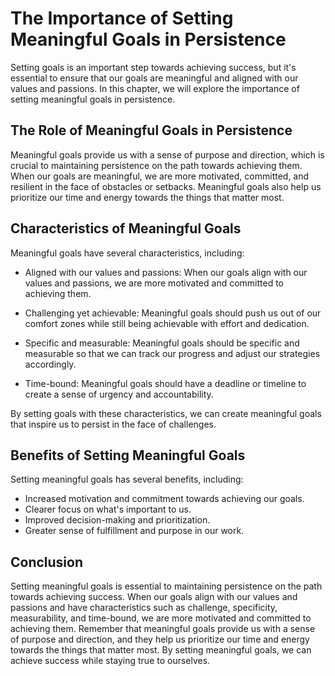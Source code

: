 The Importance of Setting Meaningful Goals in Persistence
===============================================================================================

Setting goals is an important step towards achieving success, but it's essential to ensure that our goals are meaningful and aligned with our values and passions. In this chapter, we will explore the importance of setting meaningful goals in persistence.

The Role of Meaningful Goals in Persistence
-------------------------------------------

Meaningful goals provide us with a sense of purpose and direction, which is crucial to maintaining persistence on the path towards achieving them. When our goals are meaningful, we are more motivated, committed, and resilient in the face of obstacles or setbacks. Meaningful goals also help us prioritize our time and energy towards the things that matter most.

Characteristics of Meaningful Goals
-----------------------------------

Meaningful goals have several characteristics, including:

* Aligned with our values and passions: When our goals align with our values and passions, we are more motivated and committed to achieving them.

* Challenging yet achievable: Meaningful goals should push us out of our comfort zones while still being achievable with effort and dedication.

* Specific and measurable: Meaningful goals should be specific and measurable so that we can track our progress and adjust our strategies accordingly.

* Time-bound: Meaningful goals should have a deadline or timeline to create a sense of urgency and accountability.

By setting goals with these characteristics, we can create meaningful goals that inspire us to persist in the face of challenges.

Benefits of Setting Meaningful Goals
------------------------------------

Setting meaningful goals has several benefits, including:

* Increased motivation and commitment towards achieving our goals.
* Clearer focus on what's important to us.
* Improved decision-making and prioritization.
* Greater sense of fulfillment and purpose in our work.

Conclusion
----------

Setting meaningful goals is essential to maintaining persistence on the path towards achieving success. When our goals align with our values and passions and have characteristics such as challenge, specificity, measurability, and time-bound, we are more motivated and committed to achieving them. Remember that meaningful goals provide us with a sense of purpose and direction, and they help us prioritize our time and energy towards the things that matter most. By setting meaningful goals, we can achieve success while staying true to ourselves.


